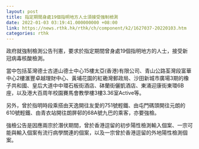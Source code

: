 ```yaml
---
layout: post
title: 指定期間身處19個指明地方人士須接受強制檢測
date: 2022-01-03 03:19:41.000000000 +08:00
link: https://news.rthk.hk/rthk/ch/component/k2/1627037-20220103.htm
categories: rthk
---
```


政府就強制檢測公告刊憲，要求於指定期間曾身處19個指明地方的人士，接受新冠病毒核酸檢測。

當中包括荃灣德士古道山德士中心15樓太亞(香港)有限公司、青山公路荃灣段富華中心2樓滙豐卓越理財中心、黃埔花園的紅磡灣郵政局、沙田新城市廣場3期的橡子共和國、皇后大道中中環石板街酒店、砵蘭街儷凱酒店、東涌迎康街東環6B座，以及港大百周年校園賽馬會教學樓3樓3.36室Active等。

另外，曾於指明時段乘搭由天逸開往友愛的751號輕鐵、由屯門碼頭開往元朗的610號輕鐵、由青衣站開往朗屏邨的68A號九巴的乘客，亦要強檢。

強檢公告是因應兩宗於潛伏期間，曾於香港逗留的初步陽性檢測輸入個案、一宗可能與輸入個案有流行病學關連的個案，以及一宗曾於香港逗留的外地陽性檢測個案。
